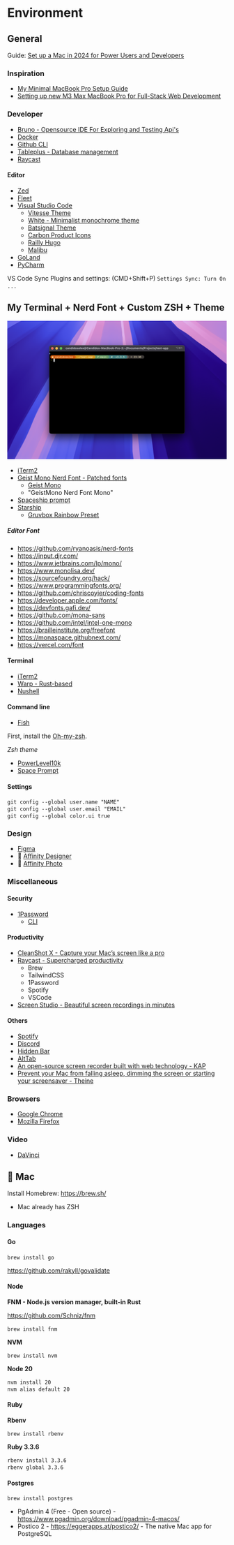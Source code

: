 # Environment

## General

Guide: [Set up a Mac in 2024 for Power Users and Developers](https://www.youtube.com/watch?v=GK7zLYAXdDs)

### Inspiration

- [My Minimal MacBook Pro Setup Guide](https://eugeneyan.com/writing/mac-setup/)
- [Setting up new M3 Max MacBook Pro for Full-Stack Web Development](https://www.youtube.com/watch?v=PvU_aEgIjSg)

### Developer

- [Bruno - Opensource IDE For Exploring and Testing Api's](https://www.usebruno.com/)
- [Docker](https://www.docker.com/get-started)
- [Github CLI](https://cli.github.com/)
- [Tableplus - Database management](https://www.tableplus.com/)
- [Raycast](https://www.raycast.com/)

#### Editor

- [Zed](https://zed.dev/)
- [Fleet](https://www.jetbrains.com/fleet/)
- [Visual Studio Code](https://code.visualstudio.com/)
  - [Vitesse Theme](https://marketplace.visualstudio.com/items?itemName=antfu.theme-vitesse)
  - [White - Minimalist monochrome theme](https://marketplace.visualstudio.com/items?itemName=arthurwhite.White)
  - [Batsignal Theme](https://github.com/natew/batsignal)
  - [Carbon Product Icons](https://marketplace.visualstudio.com/items?itemName=antfu.icons-carbon)
  - [Railly Hugo](https://marketplace.visualstudio.com/items?itemName=RaillyHugo.one-hunter)
  - [Malibu](https://marketplace.visualstudio.com/items?itemName=wicked-labs.malibu)
- [GoLand](https://www.jetbrains.com/go/)
- [PyCharm](https://www.jetbrains.com/pycharm/)

VS Code Sync Plugins and settings: (CMD+Shift+P) `Settings Sync: Turn On ...`

## My Terminal + Nerd Font + Custom ZSH + Theme

![my terminal](./terminal.png)

- [iTerm2](https://iterm2.com/)
- [Geist Mono Nerd Font - Patched fonts](https://github.com/ryanoasis/nerd-fonts/tree/master/patched-fonts/GeistMono)
  - [Geist Mono](https://vercel.com/font)
  - "GeistMono Nerd Font Mono"
- [Spaceship prompt](https://spaceship-prompt.sh/)
- [Starship](https://starship.rs/)
  - [Gruvbox Rainbow Preset](https://starship.rs/presets/gruvbox-rainbow)

##### Editor Font

- https://github.com/ryanoasis/nerd-fonts
- https://input.djr.com/
- https://www.jetbrains.com/lp/mono/
- https://www.monolisa.dev/
- https://sourcefoundry.org/hack/
- https://www.programmingfonts.org/
- https://github.com/chriscoyier/coding-fonts
- https://developer.apple.com/fonts/
- https://devfonts.gafi.dev/
- https://github.com/mona-sans
- https://github.com/intel/intel-one-mono
- https://brailleinstitute.org/freefont
- https://monaspace.githubnext.com/
- https://vercel.com/font

#### Terminal

- [iTerm2](https://iterm2.com/)
- [Warp - Rust-based](https://www.warp.dev/)
- [Nushell](https://www.nushell.sh/)

#### Command line

- [Fish](https://fishshell.com/)

First, install the [Oh-my-zsh](https://github.com/robbyrussell/oh-my-zsh).

*Zsh theme*
- [PowerLevel10k](https://github.com/romkatv/powerlevel10k)
- [Space Prompt](https://github.com/denysdovhan/spaceship-prompt)



#### Settings

```shell
git config --global user.name "NAME"
git config --global user.email "EMAIL"
git config --global color.ui true
```

### Design

- [Figma](https://www.figma.com/downloads/)
- :apple: [Affinity Designer](https://affinity.serif.com/en-us/designer/)
- :apple: [Affinity Photo](https://affinity.serif.com/en-us/photo/)

### Miscellaneous

#### Security 
- [1Password](https://1password.com/)
  - [CLI](https://developer.1password.com/docs/cli/get-started/)

#### Productivity
- [CleanShot X - Capture your Mac’s screen like a pro](https://getcleanshot.com/)
- [Raycast - Supercharged productivity](https://www.raycast.com/)
  - Brew
  - TailwindCSS
  - 1Password
  - Spotify
  - VSCode
- [Screen Studio - Beautiful screen recordings in minutes](https://www.screen.studio/)

#### Others
- [Spotify](https://www.spotify.com/ca-en/download/other/)
- [Discord](https://discord.com/download)
- [Hidden Bar](https://github.com/dwarvesf/hidden)
- [AltTab](https://alt-tab-macos.netlify.app/)
- [An open-source screen recorder built with web technology - KAP](https://getkap.co/)
- [Prevent your Mac from falling asleep, dimming the screen or starting your screensaver - Theine](https://apps.apple.com/app/theine/id955848755?mt=12)


### Browsers

- [Google Chrome](https://www.google.ca/chrome/)
- [Mozilla Firefox](https://www.mozilla.org/en-CA/firefox/new/)

### Video

- [DaVinci](https://www.blackmagicdesign.com/products/davinciresolve)

## :apple: Mac

Install Homebrew: https://brew.sh/

- Mac already has ZSH

### Languages

#### Go

```shell
brew install go
```

https://github.com/rakyll/govalidate

#### Node

**FNM - Node.js version manager, built-in Rust**

https://github.com/Schniz/fnm

```shell
brew install fnm
```

**NVM**

```shell
brew install nvm
```

**Node 20**

```shell
nvm install 20
nvm alias default 20
```

#### Ruby

**Rbenv**

```shell
brew install rbenv
```

**Ruby 3.3.6**

```shell
rbenv install 3.3.6
rbenv global 3.3.6
```

#### Postgres

```shell
brew install postgres
```

- PgAdmin 4 (Free - Open source) - https://www.pgadmin.org/download/pgadmin-4-macos/
- Postico 2 - https://eggerapps.at/postico2/ - The native Mac app for PostgreSQL
